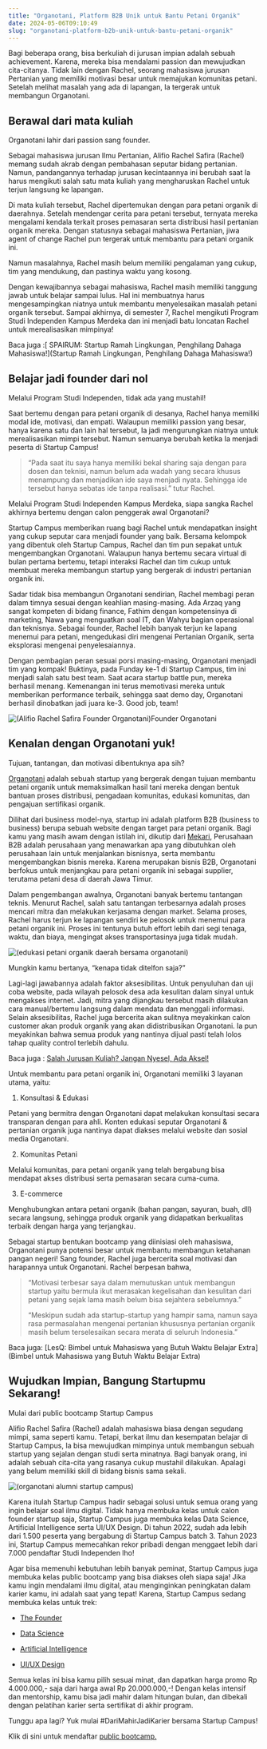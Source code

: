```yaml
---
title: "Organotani, Platform B2B Unik untuk Bantu Petani Organik"
date: 2024-05-06T09:10:49
slug: "organotani-platform-b2b-unik-untuk-bantu-petani-organik"
---
```

Bagi beberapa orang, bisa berkuliah di jurusan impian adalah sebuah achievement. Karena, mereka bisa mendalami passion dan mewujudkan cita-citanya. Tidak lain dengan Rachel, seorang mahasiswa jurusan Pertanian yang memiliki motivasi besar untuk memajukan komunitas petani. Setelah melihat masalah yang ada di lapangan, Ia tergerak untuk membangun Organotani.

## Berawal dari mata kuliah

Organotani lahir dari passion sang founder.

Sebagai mahasiswa jurusan Ilmu Pertanian, Alifio Rachel Safira (Rachel) memang sudah akrab dengan pembahasan seputar bidang pertanian. Namun, pandangannya terhadap jurusan kecintaannya ini berubah saat Ia harus mengikuti salah satu mata kuliah yang mengharuskan Rachel untuk terjun langsung ke lapangan.

Di mata kuliah tersebut, Rachel dipertemukan dengan para petani organik di daerahnya. Setelah mendengar cerita para petani tersebut, ternyata mereka mengalami kendala terkait proses pemasaran serta distribusi hasil pertanian organik mereka. Dengan statusnya sebagai mahasiswa Pertanian, jiwa agent of change Rachel pun tergerak untuk membantu para petani organik ini.

Namun masalahnya, Rachel masih belum memiliki pengalaman yang cukup, tim yang mendukung, dan pastinya waktu yang kosong.

Dengan kewajibannya sebagai mahasiswa, Rachel masih memiliki tanggung jawab untuk belajar sampai lulus. Hal ini membuatnya harus mengesampingkan niatnya untuk membantu menyelesaikan masalah petani organik tersebut. Sampai akhirnya, di semester 7, Rachel mengikuti Program Studi Independen Kampus Merdeka dan ini menjadi batu loncatan Rachel untuk merealisasikan mimpinya!

Baca juga :[ SPAIRUM: Startup Ramah Lingkungan, Penghilang Dahaga Mahasiswa!](Startup Ramah Lingkungan, Penghilang Dahaga Mahasiswa!)

## Belajar jadi founder dari nol

Melalui Program Studi Independen, tidak ada yang mustahil!

Saat bertemu dengan para petani organik di desanya, Rachel hanya memiliki modal ide, motivasi, dan empati. Walaupun memiliki passion yang besar, hanya karena satu dan lain hal tersebut, Ia jadi mengurungkan niatnya untuk merealisasikan mimpi tersebut. Namun semuanya berubah ketika Ia menjadi peserta di Startup Campus!

> “Pada saat itu saya hanya memiliki bekal sharing saja dengan para dosen dan teknisi, namun belum ada wadah yang secara khusus menampung dan menjadikan ide saya menjadi nyata. Sehingga ide tersebut hanya sebatas ide tanpa realisasi.” tutur Rachel.

Melalui Program Studi Independen Kampus Merdeka, siapa sangka Rachel akhirnya bertemu dengan calon penggerak awal Organotani?

Startup Campus memberikan ruang bagi Rachel untuk mendapatkan insight yang cukup seputar cara menjadi founder yang baik. Bersama kelompok yang dibentuk oleh Startup Campus, Rachel dan tim pun sepakat untuk mengembangkan Organotani. Walaupun hanya bertemu secara virtual di bulan pertama bertemu, tetapi interaksi Rachel dan tim cukup untuk membuat mereka membangun startup yang bergerak di industri pertanian organik ini.

Sadar tidak bisa membangun Organotani sendirian, Rachel membagi peran dalam timnya sesuai dengan keahlian masing-masing. Ada Arzaq yang sangat kompeten di bidang finance, Fathim dengan kompetensinya di marketing, Nawa yang menguatkan soal IT, dan Wahyu bagian operasional dan teknisnya. Sebagai founder, Rachel lebih banyak terjun ke lapang menemui para petani, mengedukasi diri mengenai Pertanian Organik, serta eksplorasi mengenai penyelesaiannya.

Dengan pembagian peran sesuai porsi masing-masing, Organotani menjadi tim yang kompak! Buktinya, pada Funday ke-1 di Startup Campus, tim ini menjadi salah satu best team. Saat acara startup battle pun, mereka berhasil menang. Kemenangan ini terus memotivasi mereka untuk memberikan performance terbaik, sehingga saat demo day, Organotani berhasil dinobatkan jadi juara ke-3. Good job, team!

![(Alifio Rachel Safira Founder Organotani)](/uploads/2023/02/Alifio-Rachel-Safira-Peserta-founder-1024x1024.jpg)Founder Organotani

## Kenalan dengan Organotani yuk!

Tujuan, tantangan, dan motivasi dibentuknya apa sih?

[Organotani](https://www.instagram.com/organotani/) adalah sebuah startup yang bergerak dengan tujuan membantu petani organik untuk memaksimalkan hasil tani mereka dengan bentuk bantuan proses distribusi, pengadaan komunitas, edukasi komunitas, dan pengajuan sertifikasi organik.

Dilihat dari business model-nya, startup ini adalah platform B2B (business to business) berupa sebuah website dengan target para petani organik. Bagi kamu yang masih awam dengan istilah ini, dikutip dari [Mekari](https://mekari.com/blog/apa-itu-b2b/), Perusahaan B2B adalah perusahaan yang menawarkan apa yang dibutuhkan oleh perusahaan lain untuk menjalankan bisnisnya, serta membantu mengembangkan bisnis mereka. Karena merupakan bisnis B2B, Organotani berfokus untuk menjangkau para petani organik ini sebagai supplier, terutama petani desa di daerah Jawa Timur.

Dalam pengembangan awalnya, Organotani banyak bertemu tantangan teknis. Menurut Rachel, salah satu tantangan terbesarnya adalah proses mencari mitra dan melakukan kerjasama dengan market. Selama proses, Rachel harus terjun ke lapangan sendiri ke pelosok untuk menemui para petani organik ini. Proses ini tentunya butuh effort lebih dari segi tenaga, waktu, dan biaya, mengingat akses transportasinya juga tidak mudah.

![(edukasi petani organik daerah bersama organotani)](/uploads/2023/02/edukasi-petani-organik-daerah-bersama-organotani-1024x553.jpg)

Mungkin kamu bertanya, “kenapa tidak ditelfon saja?”

Lagi-lagi jawabannya adalah faktor aksesibilitas. Untuk penyuluhan dan uji coba website, pada wilayah pelosok desa ada kesulitan dalam sinyal untuk mengakses internet. Jadi, mitra yang dijangkau tersebut masih dilakukan cara manual/bertemu langsung dalam mendata dan menggali informasi. Selain aksesibilitas, Rachel juga bercerita akan sulitnya meyakinkan calon customer akan produk organik yang akan didistribusikan Organotani. Ia pun meyakinkan bahwa semua produk yang nantinya dijual pasti telah lolos tahap quality control terlebih dahulu.

Baca juga : [Salah Jurusan Kuliah? Jangan Nyesel, Ada Aksel!](https://startupcampus.id/blog/salah-jurusan-kuliah-jangan-nyesel-ada-aksel/)

Untuk membantu para petani organik ini, Organotani memiliki 3 layanan utama, yaitu:

1. Konsultasi & Edukasi

Petani yang bermitra dengan Organotani dapat melakukan konsultasi secara transparan dengan para ahli. Konten edukasi seputar Organotani & pertanian organik juga nantinya dapat diakses melalui website dan sosial media Organotani.

2. Komunitas Petani

Melalui komunitas, para petani organik yang telah bergabung bisa mendapat akses distribusi serta pemasaran secara cuma-cuma.

3. E-commerce

Menghubungkan antara petani organik (bahan pangan, sayuran, buah, dll) secara langsung, sehingga produk organik yang didapatkan berkualitas terbaik dengan harga yang terjangkau. 

Sebagai startup bentukan bootcamp yang diinisiasi oleh mahasiswa, Organotani punya potensi besar untuk membantu membangun ketahanan pangan negeri! Sang founder, Rachel juga bercerita soal motivasi dan harapannya untuk Organotani. Rachel berpesan bahwa,

> “Motivasi terbesar saya dalam memutuskan untuk membangun startup yaitu bermula ikut merasakan kegelisahan dan kesulitan dari petani yang sejak lama masih belum bisa sejahtera sebelumnya.”
> 
> “Meskipun sudah ada startup-startup yang hampir sama, namun saya rasa permasalahan mengenai pertanian khususnya pertanian organik masih belum terselesaikan secara merata di seluruh Indonesia.”

Baca juga: [LesQ: Bimbel untuk Mahasiswa yang Butuh Waktu Belajar Extra](Bimbel untuk Mahasiswa yang Butuh Waktu Belajar Extra)

## Wujudkan Impian, Bangung Startupmu Sekarang!

Mulai dari public bootcamp Startup Campus

Alifio Rachel Safira (Rachel) adalah mahasiswa biasa dengan segudang mimpi, sama seperti kamu. Tetapi, berkat ilmu dan kesempatan belajar di Startup Campus, Ia bisa mewujudkan mimpinya untuk membangun sebuah startup yang sejalan dengan studi serta minatnya. Bagi banyak orang, ini adalah sebuah cita-cita yang rasanya cukup mustahil dilakukan. Apalagi yang belum memiliki skill di bidang bisnis sama sekali.

![(organotani alumni startup campus)](/uploads/2023/02/organotani-alumni-startup-campus.jpg)

Karena itulah Startup Campus hadir sebagai solusi untuk semua orang yang ingin belajar soal ilmu digital. Tidak hanya membuka kelas untuk calon founder startup saja, Startup Campus juga membuka kelas Data Science, Artificial Intelligence serta UI/UX Design. Di tahun 2022, sudah ada lebih dari 1.500 peserta yang bergabung di Startup Campus batch 3. Tahun 2023 ini, Startup Campus memecahkan rekor pribadi dengan menggaet lebih dari 7.000 pendaftar Studi Independen lho!

Agar bisa memenuhi kebutuhan lebih banyak peminat, Startup Campus juga membuka kelas public bootcamp yang bisa diakses oleh siapa saja! Jika kamu ingin mendalami ilmu digital, atau menginginkan peningkatan dalam karier kamu, ini adalah saat yang tepat! Karena, Startup Campus sedang membuka kelas untuk trek:

- [The Founder](https://startupcampus.id/track/the-founder)

- [Data Science](https://startupcampus.id/track/data-science)

- [Artificial Intelligence](https://startupcampus.id/track/artificial-intelligence)

- [UI/UX Design](https://startupcampus.id/track/uiux-design)

Semua kelas ini bisa kamu pilih sesuai minat, dan dapatkan harga promo Rp 4.000.000,- saja dari harga awal Rp 20.000.000,-! Dengan kelas intensif dan mentorship, kamu bisa jadi mahir dalam hitungan bulan, dan dibekali dengan pelatihan karier serta sertifikat di akhir program. 

Tunggu apa lagi? Yuk mulai #DariMahirJadiKarier bersama Startup Campus!

Klik di sini untuk mendaftar [public bootcamp.](https://startupcampus.id/)